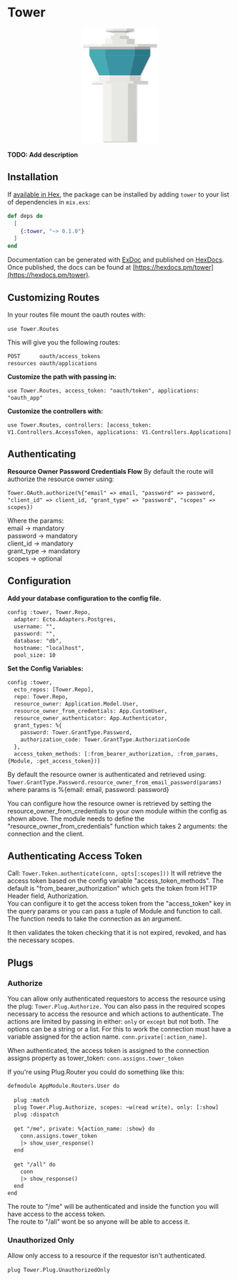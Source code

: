# Tower

<p align="center" >
<img src="https://github.com/kmussel/tower/blob/master/tower.png?raw=true" alt="Tower" title="Tower">
</p>

**TODO: Add description**

## Installation

If [available in Hex](https://hex.pm/docs/publish), the package can be installed
by adding `tower` to your list of dependencies in `mix.exs`:

```elixir
def deps do
  [
    {:tower, "~> 0.1.0"}
  ]
end
```

Documentation can be generated with [ExDoc](https://github.com/elixir-lang/ex_doc)
and published on [HexDocs](https://hexdocs.pm). Once published, the docs can
be found at [https://hexdocs.pm/tower](https://hexdocs.pm/tower).

## Customizing Routes

In your routes file mount the oauth routes with:

``` use Tower.Routes ```

This will give you the following routes:

```
POST      oauth/access_tokens
resources oauth/applications
```

**Customize the path with passing in:**
```
use Tower.Routes, access_token: "oauth/token", applications: "oauth_app"
```

**Customize the controllers with:**
```
use Tower.Routes, controllers: [access_token: V1.Controllers.AccessToken, applications: V1.Controllers.Applications]
```

## Authenticating

**Resource Owner Password Credentials Flow**
By default the route will authorize the resource owner using:
```
Tower.OAuth.authorize(%{"email" => email, "password" => password, "client_id" => client_id, "grant_type" => "password", "scopes" => scopes})
```
Where the params:  
email      -> mandatory  
password   -> mandatory  
client_id  -> mandatory  
grant_type -> mandatory  
scopes     -> optional  



## Configuration

**Add your database configuration to the config file.**
```
config :tower, Tower.Repo,
  adapter: Ecto.Adapters.Postgres,
  username: "",
  password: "",
  database: "db",
  hostname: "localhost",
  pool_size: 10
```

**Set the Config Variables:**

```
config :tower, 
  ecto_repos: [Tower.Repo],
  repo: Tower.Repo,
  resource_owner: Application.Model.User,
  resource_owner_from_credentials: App.CustomUser,
  resource_owner_authenticator: App.Authenticator, 
  grant_types: %{
    password: Tower.GrantType.Password,
    authorization_code: Tower.GrantType.AuthorizationCode
  },
  access_token_methods: [:from_bearer_authorization, :from_params, {Module, :get_access_token})]
```  

By default the resource owner is authenticated and retrieved using:
``` Tower.GrantType.Password.resource_owner_from_email_password(params)  ```
where params is %{email: email, password: password}

You can configure how the resource owner is retrieved by setting the resource_owner_from_credentials to your own module within the config as shown above.  The module needs to define the "resource_owner_from_credentials" function which takes 2 arguments: the connection and the client.  



## Authenticating Access Token

Call:  ``` Tower.Token.authenticate(conn, opts[:scopes])) ```
It will retrieve the access token based on the config variable "access_token_methods".  The default is "from_bearer_authorization" which gets the token from HTTP Header field, Authorization.  
You can configure it to get the access token from the "access_token" key in the query params or you can pass a tuple of Module and function to call.  The function needs to take the connection as an argument. 

It then validates the token checking that it is not expired, revoked, and has the necessary scopes.


## Plugs

### Authorize

You can allow only authenticated requestors to access the resource using the plug: ``` Tower.Plug.Authorize. ```
You can also pass in the required scopes necessary to access the resource and which actions to authenticate. 
The actions are limited by passing in either: `only` or `except` but not both.  The options can be a string or a list.
For this to work the connection must have a variable assigned for the action name.  `conn.private[:action_name]`.  

When authenticated, the access token is assigned to the connection assigns property as tower_token:  `conn.assigns.tower_token`

If you're using Plug.Router you could do something like this:

``` 
defmodule AppModule.Routers.User do

  plug :match
  plug Tower.Plug.Authorize, scopes: ~w(read write), only: [:show]
  plug :dispatch

  get "/me", private: %{action_name: :show} do
    conn.assigns.tower_token
    |> show_user_response()
  end
  
  get "/all" do
    conn
    |> show_response()
  end
end

```

The route to "/me" will be authenticated and inside the function you will have access to the access token.  
The route to "/all"  wont be so anyone will be able to access it.  


### Unauthorized Only

Allow only access to a resource if the requestor isn't authenticated.

```plug Tower.Plug.UnauthorizedOnly```

